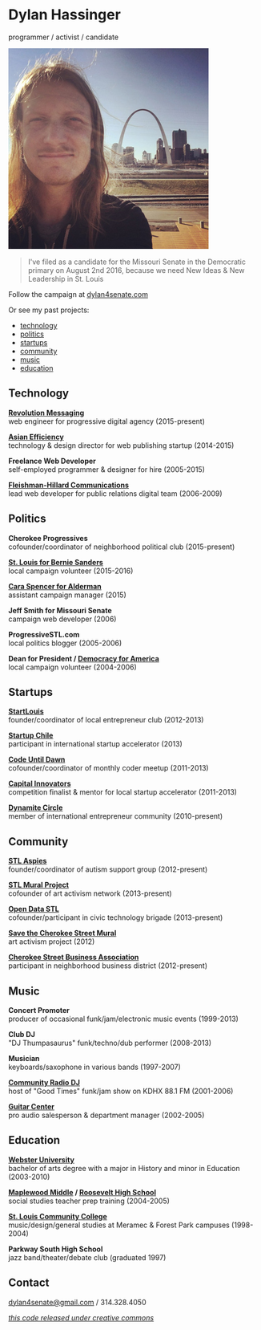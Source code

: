 # Dylan Hassinger

programmer / activist / candidate

[![Dylan Hassinger - programmer, activist, candidate for Missouri Senate (5th District)](img/dylanhassinger_sm.jpg)](img/dylanhassinger.jpg "Dylan Hassinger")

> I've filed as a candidate for the Missouri Senate in the Democratic primary on August 2nd 2016, because we need New Ideas & New Leadership in St. Louis

Follow the campaign at [dylan4senate.com](http://dylan4senate.com)

Or see my past projects:

*   [technology](#technology)
*   [politics](#politics)
*   [startups](#startups)
*   [community](#community)
*   [music](#music)
*   [education](#education)

## Technology

**[Revolution Messaging](http://revolutionmessaging.com)**  
web engineer for progressive digital agency (2015-present)

**[Asian Efficiency](http://asianefficiency.com)**  
technology & design director for web publishing startup (2014-2015)

**Freelance Web Developer**  
self-employed programmer & designer for hire (2005-2015)

**[Fleishman-Hillard Communications](http://fleishmanhillard.com)**  
lead web developer for public relations digital team (2006-2009)

## Politics

**Cherokee Progressives**  
cofounder/coordinator of neighborhood political club (2015-present)

**[St. Louis for Bernie Sanders](http://stl4bernie.com)**  
local campaign volunteer (2015-2016)

**[Cara Spencer for Alderman](http://cara-spencer.com)**  
assistant campaign manager (2015)

**Jeff Smith for Missouri Senate**  
campaign web developer (2006)

**ProgressiveSTL.com**  
local politics blogger (2005-2006)

**Dean for President / [Democracy for America](http://www.democracyforamerica.com/)**  
local campaign volunteer (2004-2006)

## Startups

**[StartLouis](http://meetup.com/startlouis)**  
founder/coordinator of local entrepreneur club (2012-2013)

**[Startup Chile](http://startupchile.org)**  
participant in international startup accelerator (2013)

**[Code Until Dawn](http://www.meetup.com/codeuntildawn-stlouis/)**  
cofounder/coordinator of monthly coder meetup (2011-2013)

**[Capital Innovators](http://capitalinnovators.com)**  
competition finalist & mentor for local startup accelerator (2011-2013)

**[Dynamite Circle](http://about.dynamitecircle.com)**  
member of international entrepreneur community (2010-present)

## Community

**[STL Aspies](http://meetup.com/stl-aspies)**  
founder/coordinator of autism support group (2012-present)

**[STL Mural Project](https://www.facebook.com/groups/stlmuralproject/)**  
cofounder of art activism network (2013-present)

**[Open Data STL](http://meetup.com/open-data-stl)**  
cofounder/participant in civic technology brigade (2013-present)

**[Save the Cherokee Street Mural](https://www.facebook.com/Save-the-Cherokee-Street-Mural-176146689106119/?fref=ts)**  
art activism project (2012)

**[Cherokee Street Business Association](http://cherokeestreetnews.com)**  
participant in neighborhood business district (2012-present)

## Music

**Concert Promoter**  
producer of occasional funk/jam/electronic music events (1999-2013)

**Club DJ**  
"DJ Thumpasaurus" funk/techno/dub performer (2008-2013)

**Musician**  
keyboards/saxophone in various bands (1997-2007)

**[Community Radio DJ](http://kdhx.org)**  
host of "Good Times" funk/jam show on KDHX 88.1 FM (2001-2006)

**[Guitar Center](http://guitarcenter.com)**  
pro audio salesperson & department manager (2002-2005)

## Education

**[Webster University](http://webster.edu)**  
bachelor of arts degree with a major in History and minor in Education (2003-2010)

**[Maplewood Middle](http://mrhschools.net/) / [Roosevelt High School](http://www.slps.org/Page/8744)**  
social studies teacher prep training (2004-2005)

**[St. Louis Community College](http://stlcc.edu)**  
music/design/general studies at Meramec & Forest Park campuses (1998-2004)

**Parkway South High School**  
jazz band/theater/debate club (graduated 1997)

## Contact

[](http://instagram.com/dylan4senate)[](http://twitter.com/dylanized)[](http://github.com/dylanized)[](http://dribbble.com/dylanized)[](http://stackoverflow.com/users/447186/dylanized)[](https://www.facebook.com/profile.php?id=100000192700579)

[dylan4senate@gmail.com](mailto:dylan4senate@gmail.com) / 314.328.4050

_[this code released under creative commons](http://github.com/dylanized/resume)_